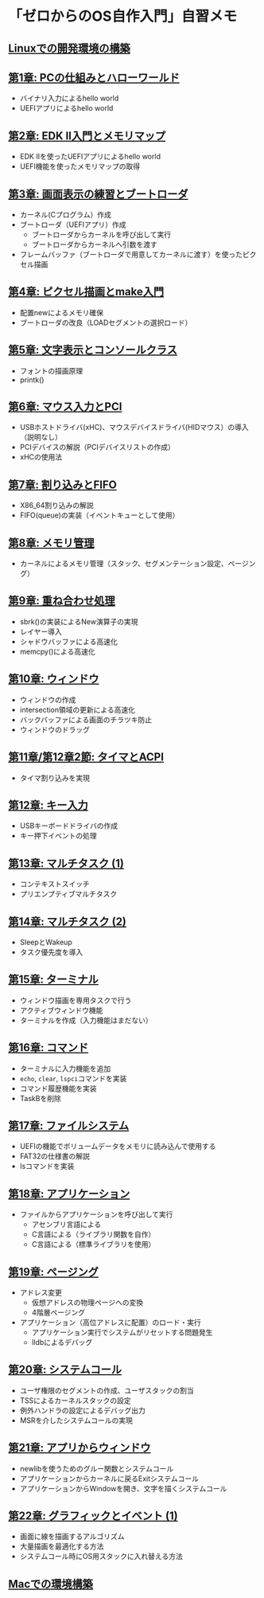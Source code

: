 # 「ゼロからのOS自作入門」自習メモ

## [Linuxでの開発環境の構築](day00.md)

## [第1章: PCの仕組みとハローワールド](day01.md)

- バイナリ入力によるhello world
- UEFIアプリによるhello world

## [第2章: EDK II入門とメモリマップ](day02.md)

- EDK IIを使ったUEFIアプリによるhello world
- UEFI機能を使ったメモリマップの取得

## [第3章: 画面表示の練習とブートローダ](day03.md)

- カーネル(Cプログラム）作成
- ブートローダ（UEFIアプリ）作成
  - ブートローダからカーネルを呼び出して実行
  - ブートローダからカーネルへ引数を渡す
- フレームバッファ（ブートローダで用意してカーネルに渡す）を使ったピクセル描画

## [第4章: ピクセル描画とmake入門](day04.md)

- 配置newによるメモリ確保
- ブートローダの改良（LOADセグメントの選択ロード）

## [第5章: 文字表示とコンソールクラス](day05.md)

- フォントの描画原理
- printk()

## [第6章: マウス入力とPCI](day06.md)

- USBホストドライバ(xHC)、マウスデバイスドライバ(HIDマウス）の導入（説明なし）
- PCIデバイスの解説（PCIデバイスリストの作成）
- xHCの使用法

## [第7章: 割り込みとFIFO](day07.md)

- X86_64割り込みの解説
- FIFO(queue)の実装（イベントキューとして使用）

## [第8章: メモリ管理](day08.md)

- カーネルによるメモリ管理（スタック、セグメンテーション設定、ページング）

## [第9章: 重ね合わせ処理](day09.md)

- sbrk()の実装によるNew演算子の実現
- レイヤー導入
- シャドウバッファによる高速化
- memcpy()による高速化

## [第10章: ウィンドウ](day10.md)

- ウィンドウの作成
- intersection領域の更新による高速化
- バックバッファによる画面のチラツキ防止
- ウィンドウのドラッグ

## [第11章/第12章2節: タイマとACPI](day11.md)

- タイマ割り込みを実現

## [第12章: キー入力](day12.md)

- USBキーボードドライバの作成
- キー押下イベントの処理

## [第13章: マルチタスク (1)](day13.md)

- コンテキストスイッチ
- プリエンプティブマルチタスク

## [第14章: マルチタスク (2)](day14.md)

- SleepとWakeup
- タスク優先度を導入

## [第15章: ターミナル](day15.md)

- ウィンドウ描画を専用タスクで行う
- アクティブウィンドウ機能
- ターミナルを作成（入力機能はまだない）

## [第16章: コマンド](day16.md)

- ターミナルに入力機能を追加
- `echo`, `clear`, `lspci`コマンドを実装
- コマンド履歴機能を実装
- TaskBを削除

## [第17章: ファイルシステム](day17.md)

- UEFIの機能でボリュームデータをメモリに読み込んで使用する
- FAT32の仕様書の解説
- lsコマンドを実装

## [第18章: アプリケーション](day18.md)

- ファイルからアプリケーションを呼び出して実行
  - アセンブリ言語による
  - C言語による（ライブラリ関数を自作）
  - C言語による（標準ライブラリを使用）

## [第19章: ページング](day19.md)

- アドレス変更
  - 仮想アドレスの物理ページへの変換
  - 4階層ページング
- アプリケーション（高位アドレスに配置）のロード・実行
  - アプリケーション実行でシステムがリセットする問題発生
  - lldbによるデバッグ

## [第20章: システムコール](day20.md)

- ユーザ権限のセグメントの作成、ユーザスタックの割当
- TSSによるカーネルスタックの設定
- 例外ハンドラの設定によるデバッグ出力
- MSRを介したシステムコールの実現

## [第21章: アプリからウィンドウ](day21.md)

- newlibを使うためのグルー関数とシステムコール
- アプリケーションからカーネルに戻るExitシステムコール
- アプリケーションからWindowを開き、文字を描くシステムコール

## [第22章: グラフィックとイベント (1)](day22.md)

- 画面に線を描画するアルゴリズム
- 大量描画を最適化する方法
- システムコール時にOS用スタックに入れ替える方法

## [Macでの環境構築](mac.md)
